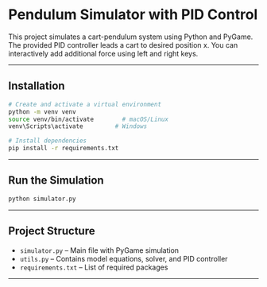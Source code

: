 # Pendulum Simulator with PID Control

This project simulates a cart-pendulum system using Python and PyGame.  
The provided PID controller leads a cart to desired position x. You can interactively add additional force using left and right keys.

---

## Installation

```bash
# Create and activate a virtual environment
python -m venv venv
source venv/bin/activate        # macOS/Linux
venv\Scripts\activate         # Windows

# Install dependencies
pip install -r requirements.txt
```

---

## Run the Simulation

```bash
python simulator.py
```

---

## Project Structure

- `simulator.py` – Main file with PyGame simulation
- `utils.py` – Contains model equations, solver, and PID controller
- `requirements.txt` – List of required packages

---
